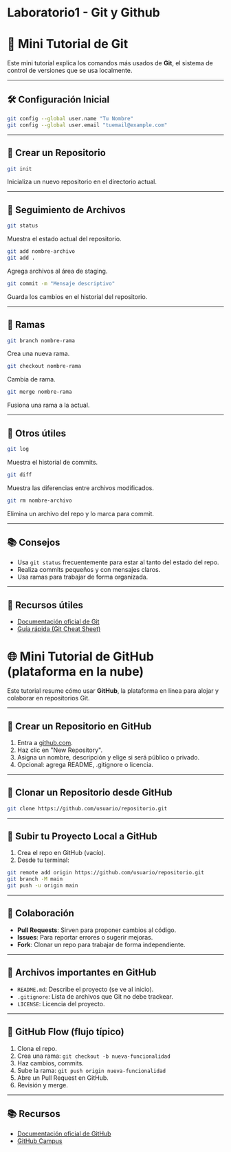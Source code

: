 # Laboratorio1 - Git y Github

# 🧠 Mini Tutorial de Git

Este mini tutorial explica los comandos más usados de **Git**, el sistema de control de versiones que se usa localmente.

---

## 🛠️ Configuración Inicial

```bash
git config --global user.name "Tu Nombre"
git config --global user.email "tuemail@example.com"
```

---

## 📁 Crear un Repositorio

```bash
git init
```
Inicializa un nuevo repositorio en el directorio actual.

---

## 📄 Seguimiento de Archivos

```bash
git status
```
Muestra el estado actual del repositorio.

```bash
git add nombre-archivo
git add .
```
Agrega archivos al área de staging.

```bash
git commit -m "Mensaje descriptivo"
```
Guarda los cambios en el historial del repositorio.

---

## 🌿 Ramas

```bash
git branch nombre-rama
```
Crea una nueva rama.

```bash
git checkout nombre-rama
```
Cambia de rama.

```bash
git merge nombre-rama
```
Fusiona una rama a la actual.

---

## 🧽 Otros útiles

```bash
git log
```
Muestra el historial de commits.

```bash
git diff
```
Muestra las diferencias entre archivos modificados.

```bash
git rm nombre-archivo
```
Elimina un archivo del repo y lo marca para commit.

---

## 📚 Consejos

- Usa `git status` frecuentemente para estar al tanto del estado del repo.
- Realiza commits pequeños y con mensajes claros.
- Usa ramas para trabajar de forma organizada.

---

## 📌 Recursos útiles

- [Documentación oficial de Git](https://git-scm.com/doc)
- [Guía rápida (Git Cheat Sheet)](https://education.github.com/git-cheat-sheet-education.pdf)

# 🌐 Mini Tutorial de GitHub (plataforma en la nube)

Este tutorial resume cómo usar **GitHub**, la plataforma en línea para alojar y colaborar en repositorios Git.

---

## 📝 Crear un Repositorio en GitHub

1. Entra a [github.com](https://github.com).
2. Haz clic en "New Repository".
3. Asigna un nombre, descripción y elige si será público o privado.
4. Opcional: agrega README, .gitignore o licencia.

---

## 🔗 Clonar un Repositorio desde GitHub

```bash
git clone https://github.com/usuario/repositorio.git
```

---

## 🚀 Subir tu Proyecto Local a GitHub

1. Crea el repo en GitHub (vacío).
2. Desde tu terminal:

```bash
git remote add origin https://github.com/usuario/repositorio.git
git branch -M main
git push -u origin main
```

---

## 🔄 Colaboración

- **Pull Requests**: Sirven para proponer cambios al código.
- **Issues**: Para reportar errores o sugerir mejoras.
- **Fork**: Clonar un repo para trabajar de forma independiente.

---

## 📂 Archivos importantes en GitHub

- `README.md`: Describe el proyecto (se ve al inicio).
- `.gitignore`: Lista de archivos que Git no debe trackear.
- `LICENSE`: Licencia del proyecto.

---

## 👥 GitHub Flow (flujo típico)

1. Clona el repo.
2. Crea una rama: `git checkout -b nueva-funcionalidad`
3. Haz cambios, commits.
4. Sube la rama: `git push origin nueva-funcionalidad`
5. Abre un Pull Request en GitHub.
6. Revisión y merge.

---

## 📚 Recursos

- [Documentación oficial de GitHub](https://docs.github.com/)
- [GitHub Campus](https://education.github.com/)

